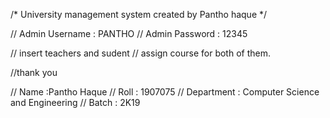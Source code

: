 /*
  	University management system 
  			created by Pantho haque
*/

//	Admin Username : PANTHO
//	Admin Password : 12345

// insert teachers and sudent 
// assign course for both of them. 

//thank you 


// Name 	:Pantho Haque
// Roll 	: 1907075
// Department 	: Computer Science and Engineering
// Batch	: 2K19